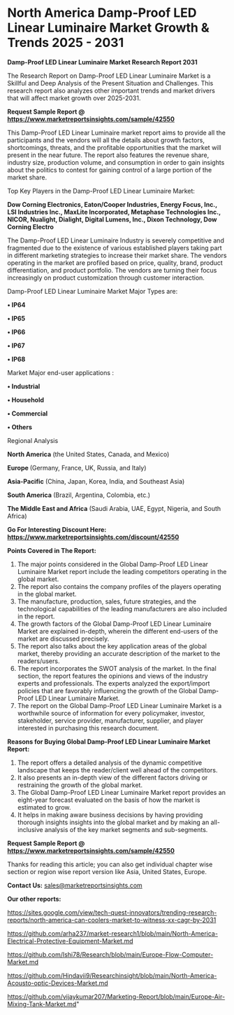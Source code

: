 # North America Damp-Proof LED Linear Luminaire Market Growth & Trends 2025 - 2031

<strong>Damp-Proof LED Linear Luminaire Market Research Report 2031</strong>

The Research Report on Damp-Proof LED Linear Luminaire Market is a Skillful and Deep Analysis of the Present Situation and Challenges. This research report also analyzes other important trends and market drivers that will affect market growth over 2025-2031.

<strong>Request Sample Report @ <a href=https://www.marketreportsinsights.com/sample/42550>https://www.marketreportsinsights.com/sample/42550</a></strong>

This Damp-Proof LED Linear Luminaire market report aims to provide all the participants and the vendors will all the details about growth factors, shortcomings, threats, and the profitable opportunities that the market will present in the near future. The report also features the revenue share, industry size, production volume, and consumption in order to gain insights about the politics to contest for gaining control of a large portion of the market share.

Top Key Players in the Damp-Proof LED Linear Luminaire Market:

<strong>Dow Corning Electronics, Eaton/Cooper Industries, Energy Focus, Inc., LSI Industries Inc., MaxLite Incorporated, Metaphase Technologies Inc., NICOR, Nualight, Dialight, Digital Lumens, Inc., Dixon Technology, Dow Corning Electro</strong>

The Damp-Proof LED Linear Luminaire Industry is severely competitive and fragmented due to the existence of various established players taking part in different marketing strategies to increase their market share. The vendors operating in the market are profiled based on price, quality, brand, product differentiation, and product portfolio. The vendors are turning their focus increasingly on product customization through customer interaction.

Damp-Proof LED Linear Luminaire Market Major Types are:

<strong>•  IP64

•  IP65

•  IP66

•  IP67

•  IP68</strong>

Market Major end-user applications :

<strong>•  Industrial

•  Household

•  Commercial

•  Others</strong>

Regional Analysis

</u><strong><b>North America</b></strong> (the United States, Canada, and Mexico)

<strong><b>Europe </b></strong>(Germany, France, UK, Russia, and Italy)

<strong><b>Asia-Pacific</b></strong> (China, Japan, Korea, India, and Southeast Asia)

<strong><b>South America</b></strong> (Brazil, Argentina, Colombia, etc.)

<strong><b>The Middle East and Africa</b></strong> (Saudi Arabia, UAE, Egypt, Nigeria, and South Africa)

<strong>Go For Interesting Discount Here: <a href=https://www.marketreportsinsights.com/discount/42550>https://www.marketreportsinsights.com/discount/42550</a></strong>

<strong>Points Covered in The Report:</strong>
<ol>
  <li>The major points considered in the Global Damp-Proof LED Linear Luminaire Market report include the leading competitors operating in the global market.</li>
  <li>The report also contains the company profiles of the players operating in the global market.</li>
  <li>The manufacture, production, sales, future strategies, and the technological capabilities of the leading manufacturers are also included in the report.</li>
  <li>The growth factors of the Global Damp-Proof LED Linear Luminaire Market are explained in-depth, wherein the different end-users of the market are discussed precisely.</li>
  <li>The report also talks about the key application areas of the global market, thereby providing an accurate description of the market to the readers/users.</li>
  <li>The report incorporates the SWOT analysis of the market. In the final section, the report features the opinions and views of the industry experts and professionals. The experts analyzed the export/import policies that are favorably influencing the growth of the Global Damp-Proof LED Linear Luminaire Market.</li>
  <li>The report on the Global Damp-Proof LED Linear Luminaire Market is a worthwhile source of information for every policymaker, investor, stakeholder, service provider, manufacturer, supplier, and player interested in purchasing this research document.</li>
</ol>
<strong>Reasons for Buying Global Damp-Proof LED Linear Luminaire Market Report:</strong>

<ol>
  <li>The report offers a detailed analysis of the dynamic competitive landscape that keeps the reader/client well ahead of the competitors.</li>
  <li>It also presents an in-depth view of the different factors driving or restraining the growth of the global market.</li>
  <li>The Global Damp-Proof LED Linear Luminaire Market report provides an eight-year forecast evaluated on the basis of how the market is estimated to grow.</li>
  <li>It helps in making aware business decisions by having providing thorough insights insights into the global market and by making an all-inclusive analysis of the key market segments and sub-segments.</li>
</ol>
<strong>Request Sample Report @ <a href=https://www.marketreportsinsights.com/sample/42550>https://www.marketreportsinsights.com/sample/42550</a></strong>


Thanks for reading this article; you can also get individual chapter wise section or region wise report version like Asia, United States, Europe.

<strong>Contact Us:</strong>
sales@marketreportsinsights.com

<strong>Our other reports:</strong>

<a href=https://sites.google.com/view/tech-quest-innovators/trending-research-reports/north-america-can-coolers-market-to-witness-xx-cagr-by-2031>https://sites.google.com/view/tech-quest-innovators/trending-research-reports/north-america-can-coolers-market-to-witness-xx-cagr-by-2031</a>

<a href=https://github.com/arha237/market-research1/blob/main/North-America-Electrical-Protective-Equipment-Market.md>https://github.com/arha237/market-research1/blob/main/North-America-Electrical-Protective-Equipment-Market.md</a>

<a href=https://github.com/Ishi78/Research/blob/main/Europe-Flow-Computer-Market.md>https://github.com/Ishi78/Research/blob/main/Europe-Flow-Computer-Market.md</a>

<a href=https://github.com/Hindavii9/Researchinsight/blob/main/North-America-Acousto-optic-Devices-Market.md>https://github.com/Hindavii9/Researchinsight/blob/main/North-America-Acousto-optic-Devices-Market.md</a>

<a href=https://github.com/vijaykumar207/Marketing-Report/blob/main/Europe-Air-Mixing-Tank-Market.md>https://github.com/vijaykumar207/Marketing-Report/blob/main/Europe-Air-Mixing-Tank-Market.md</a>"
